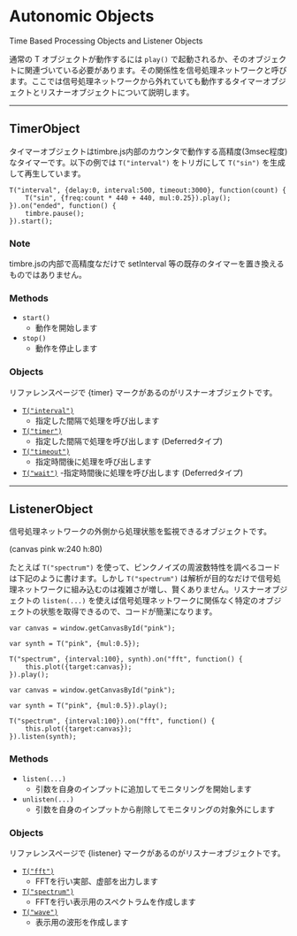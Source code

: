 Autonomic Objects
=================
Time Based Processing Objects and Listener Objects

通常の T オブジェクトが動作するには `play()` で起動されるか、そのオブジェクトに関連づいている必要があります。その関係性を信号処理ネットワークと呼びます。ここでは信号処理ネットワークから外れていても動作するタイマーオブジェクトとリスナーオブジェクトについて説明します。

- - -

## TimerObject ##
タイマーオブジェクトはtimbre.js内部のカウンタで動作する高精度(3msec程度)なタイマーです。以下の例では `T("interval")` をトリガにして `T("sin")` を生成して再生しています。

```timbre
T("interval", {delay:0, interval:500, timeout:3000}, function(count) {
    T("sin", {freq:count * 440 + 440, mul:0.25}).play();
}).on("ended", function() {
    timbre.pause();
}).start();
```

### Note ###
timbre.jsの内部で高精度なだけで setInterval 等の既存のタイマーを置き換えるものではありません。

### Methods ###
- `start()`
  - 動作を開始します
- `stop()`
  - 動作を停止します
  
### Objects ###
リファレンスページで {timer} マークがあるのがリスナーオブジェクトです。

- [`T("interval")`](./interval.html)
  - 指定した間隔で処理を呼び出します
- [`T("timer")`](./timer.html)
  - 指定した間隔で処理を呼び出します (Deferredタイプ)
- [`T("timeout")`](./timeout.html)
  - 指定時間後に処理を呼び出します
- [`T("wait")`](./wait.html)
  -指定時間後に処理を呼び出します (Deferredタイプ)

- - -

## ListenerObject ##
信号処理ネットワークの外側から処理状態を監視できるオブジェクトです。

(canvas pink w:240 h:80)

たとえば `T("spectrum")` を使って、ピンクノイズの周波数特性を調べるコードは下記のように書けます。しかし `T("spectrum")` は解析が目的なだけで信号処理ネットワークに組み込むのは複雑さが増し、賢くありません。リスナーオブジェクトの `listen(...)` を使えば信号処理ネットワークに関係なく特定のオブジェクトの状態を取得できるので、コードが簡潔になります。

```timbre
var canvas = window.getCanvasById("pink");

var synth = T("pink", {mul:0.5});

T("spectrum", {interval:100}, synth).on("fft", function() {
    this.plot({target:canvas});
}).play();
```

```timbre
var canvas = window.getCanvasById("pink");

var synth = T("pink", {mul:0.5}).play();

T("spectrum", {interval:100}).on("fft", function() {
    this.plot({target:canvas});
}).listen(synth);
```

### Methods ###
- `listen(...)`
  - 引数を自身のインプットに追加してモニタリングを開始します
- `unlisten(...)`
  - 引数を自身のインプットから削除してモニタリングの対象外にします
  
### Objects ###
リファレンスページで {listener} マークがあるのがリスナーオブジェクトです。

- [`T("fft")`](./fft.html)
  - FFTを行い実部、虚部を出力します
- [`T("spectrum")`](./fft.html)
  - FFTを行い表示用のスペクトラムを作成します
- [`T("wave")`](./wave.html)
  - 表示用の波形を作成します
